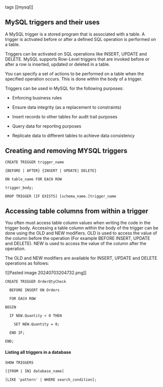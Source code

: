 tags [[mysql]]

## **MySQL triggers and their uses**

A MySQL trigger is a stored program that is associated with a table. A trigger is activated before or after a defined SQL operation is performed on a table.

Triggers can be activated on SQL operations like INSERT, UPDATE and DELETE. MySQL supports Row-Level triggers that are invoked before or after a row is inserted, updated or deleted in a table.

You can specify a set of actions to be performed on a table when the specified operation occurs. This is done within the body of a trigger.

Triggers can be used in MySQL for the following purposes:

- Enforcing business rules
    
- Ensure data integrity (as a replacement to constraints)
    
- Insert records to other tables for audit trail purposes
    
- Query data for reporting purposes
    
- Replicate data to different tables to achieve data consistency

## **Creating and removing MYSQL triggers**

```
CREATE TRIGGER trigger_name

{BEFORE | AFTER} {INSERT | UPDATE| DELETE}

ON table_name FOR EACH ROW

trigger_body;
```

`DROP TRIGGER [IF EXISTS] [schema_name.]trigger_name`

## **Accessing table columns from within a trigger**

You often must access table column values when writing the code in the trigger body. Accessing a table column within the body of the trigger can be done using the OLD and NEW modifiers. OLD is used to access the value of the column before the operation (For example BEFORE INSERT, UPDATE and DELETE). NEW is used to access the value of the column after the operation.

The OLD and NEW modifiers are available for INSERT, UPDATE and DELETE operations as follows:

![[Pasted image 20240703204732.png]]

```
CREATE TRIGGER OrderQtyCheck  

  BEFORE INSERT ON Orders  

  FOR EACH ROW  

BEGIN 

  IF NEW.Quantity < 0 THEN  

    SET NEW.Quantity = 0; 

  END IF; 

END;
```
#### Listing all triggers in a database

```
SHOW TRIGGERS

[{FROM | IN} database_name]

[LIKE 'pattern' | WHERE search_condition];
```
